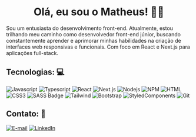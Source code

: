 <div align="center">
 <h1>Olá, eu sou o Matheus! 👋🏻</h1> 
</div>

<p>
 Sou um entusiasta do desenvolvimento front-end. Atualmente, estou trilhando meu caminho como desenvolvedor front-end júnior, buscando constantemente aprender e aprimorar minhas habilidades na criação de interfaces web responsivas e funcionais. Com foco em React e Next.js para aplicações full-stack.
</p>

<div>

<h2>Tecnologias: 💻 </h2>
 
![Javascript](https://img.shields.io/badge/Javascript-F0DB4F?style=for-the-badge&labelColor=black&logo=javascript&logoColor=F0DB4F)
![Typescript](https://img.shields.io/badge/Typescript-007acc?style=for-the-badge&labelColor=black&logo=typescript&logoColor=007acc)
![React](https://img.shields.io/badge/-React-61DBFB?style=for-the-badge&labelColor=black&logo=react&logoColor=61DBFB)
![Next.js](https://img.shields.io/badge/next.js-000000?style=for-the-badge&logo=nextdotjs&logoColor=white)
![Nodejs](https://img.shields.io/badge/Nodejs-3C873A?style=for-the-badge&labelColor=black&logo=node.js&logoColor=3C873A)
![NPM](https://img.shields.io/badge/npm-fff?style=for-the-badge&labelColor=black&logo=npm&logoColor=fff)
![HTML](https://img.shields.io/badge/HTML5-E34F26?style=for-the-badge&labelColor=black&logo=html5&logoColor=E34F26)
![CSS3](https://img.shields.io/badge/CSS3-1572B6?style=for-the-badge&labelColor=black&logo=css3&logoColor=1572B6)
![SASS Badge](https://img.shields.io/badge/Sass-CC6699?style=for-the-badge&labelColor=black&logo=sass&logoColor=CC6699)
![Tailwind](https://img.shields.io/badge/Tailwind_CSS-092749?style=for-the-badge&logo=tailwindcss&logoColor=06B6D4&labelColor=000000)
![Bootstrap](https://img.shields.io/badge/Bootstrap-563D7C?style=for-the-badge&labelColor=black&logo=bootstrap&logoColor=563D7C)
![StyledComponents](https://img.shields.io/badge/styledcomponents-E8A7AB?style=for-the-badge&labelColor=black&logo=styledcomponents&logoColor=white)
![Git](https://img.shields.io/badge/Git-F05032?style=for-the-badge&labelColor=black&logo=git&logoColor=F05032)

</div>

<div >
 
<h2> Contato: 💬 </h2> 

[![E-mail](https://img.shields.io/badge/-Email-000?style=for-the-badge&logo=microsoft-outlook&logoColor=E94D5F)](mailto:matheus7227@gmail.com)
[![LinkedIn](https://img.shields.io/badge/-LinkedIn-000?style=for-the-badge&logo=linkedin&logoColor=30A3DC)](https://www.linkedin.com/in/matheus-oliveira-monteiro-3a5b8925a/)
</div>


